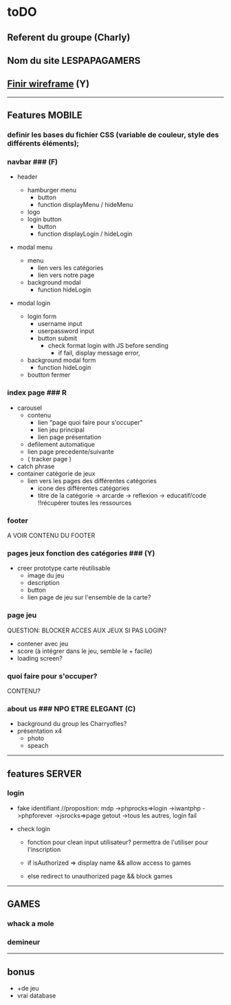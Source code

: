 # toDO
## Referent du groupe   (Charly)
## Nom du site LESPAPAGAMERS ##

## [Finir wireframe]( https://wireframepro.mockflow.com/view/Mb8b1b1777daad888bb9ee58f7abb43151601385211186 )   (Y)  ##

-----------------------------------------------------------------------------

## Features MOBILE ##

### definir les bases du fichier CSS (variable de couleur, style des différents éléments); ###

### navbar ###     (F)
* header
	* hamburger menu
		* button
		* function displayMenu / hideMenu
	* logo
	* login button
		* button
		* function displayLogin / hideLogin

* modal menu
	* menu
		* lien vers les catégories
		* lien vers notre page
	* background modal
		* function hideLogin

* modal login
	* login form
		* username input
		* userpassword input
		* button submit 
			* check format login with JS before sending
                * if fail, display message error,
	* background modal form
		* function hideLogin
	* boutton fermer 
	


### index page ### R
* carousel
	* contenu
		* lien "page quoi faire pour s'occuper"
		* lien jeu principal
		* lien page présentation
	* defilement automatique
	* lien page precedente/suivante
	* ( tracker page )
* catch phrase
* container catégorie de jeux
	* lien vers les pages des différentes catégories
		* icone des différentes catégories
		* titre de la catégorie
			-> arcarde
			-> reflexion
			-> educatif/code  !!récupérer toutes les ressources

### footer ###
A VOIR CONTENU DU FOOTER


### pages jeux fonction des catégories ###   (Y)
* creer prototype carte réutilisable
	* image du jeu
	* description
	* button
	* lien page de jeu sur l'ensemble de la carte?


### page jeu ###
QUESTION: BLOCKER ACCES AUX JEUX SI PAS LOGIN?
* contener avec jeu
* score (à intégrer dans le jeu, semble le + facile)
* loading screen?


### quoi faire pour s'occuper? ###
CONTENU?



### about us ###  NPO ETRE ELEGANT   (C)
* background du group les Charryofles?
* présentation x4
	* photo
	* speach



-----------------------------------------------------------------------------

## features SERVER ##


### login ###
* fake identifiant
//proposition: mdp
->phprocks=>login
->iwantphp
->phpforever
->jsrocks=>page getout
->tous les autres, login fail

* check login
	* fonction pour clean input utilisateur? permettra de l'utiliser pour l'inscription

	* if isAuthorized => display name && allow access to games
	* else redirect to unauthorized page && block games


-----------------------------------------------------------------------------

## GAMES ##

### whack a mole ###

### demineur ###

-----------------------------------------------------------------------------

## bonus ##
* +de jeu
* vrai database